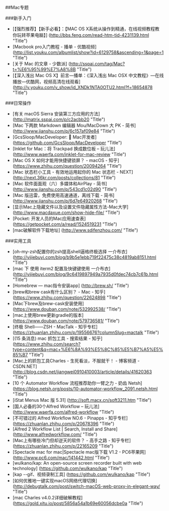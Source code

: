 
##Mac专题


###新手入门
* [【强烈推荐】【新手必看】：【MAC OS X系统从操作到精通，在线视频教程教你玩转苹果电脑】] (http://bbs.feng.com/read-htm-tid-4231139.html "Title")
* [Macbook pro入门教程 - 播单 - 优酷视频] (http://list.youku.com/albumlist/show?id=6129758&ascending=1&page=1 "Title")
* [关于 Mac 的文章 - 少数派] (http://sspai.com/tag/Mac?t=%E6%95%99%E7%A8%8B "Title")
* [【深入浅出 Mac OS X】前言—播单：《深入浅出 Mac OSX 中文教程》—在线播放—优酷网，视频高清在线观看] (http://v.youku.com/v_show/id_XNDk1NTA0OTU2.html?f=18654878 "Title")

###日常操作
* [有关 macOS Sierra 安装第三方应用的方法] (http://matrix.sspai.com/p/c2acbb20 "Title")
* [Mac 下两款 Markdown 编辑器 Mou/MacDown 大 PK - 简书] (http://www.jianshu.com/p/6c157af09e84 "Title")
* [GcsSloop/MacDeveloper:  Mac开发者] (https://github.com/GcsSloop/MacDeveloper "Title")
* [Inklet for Mac：将 Trackpad 换成数位板 – 玩儿法] (http://www.waerfa.com/inklet-for-mac-review "Title")
* [Mac OS X 如何才能用快捷键锁屏？ - macOS - 知乎] (https://www.zhihu.com/question/20094264 "Title")
* [Mac 状态栏小工具 - 有效地运用起你的 Mac 状态栏 - NEXT] (http://next.36kr.com/posts/collections/81 "Title")
* [Mac 软件面面观（六）多媒体和AirPlay - 简书] (http://www.jianshu.com/p/543cd1c02d90 "Title")
* [Mac 版迅雷，免费使用高速通道，离线下载 - 简书] (http://www.jianshu.com/p/6d7e64920268 "Title")
* [显示Mac上隐藏文件以及设置文件隐藏属性方法-Mac大学] (http://www.macdaxue.com/show-hide-file/ "Title")
* [Pocket: 开发人员的Mac应用速查表] (https://getpocket.com/a/read/1524519231 "Title")
* [mac破解软件下载地址] (http://www.sdifenzhou.com/ "Title")


###实用工具
* [oh-my-zsh配置你的zsh提高shell逼格终极选择 一介布衣] (http://yijiebuyi.com/blog/b9b5e1ebb719f22475c38c4819ab8151.html "Title")
* [mac 下 使用 iterm2 配置及快键键使用 一介布衣] (http://yijiebuyi.com/blog/9c6419897949a7935d0fdec74cb7c61b.html "Title")
* [Homebrew — mac指令安装app] (http://brew.sh/ "Title")
* [brew和brew cask有什么区别？ - Mac - 知乎] (https://www.zhihu.com/question/22624898 "Title")
* [Mac下brew及brew-cask安装使用] (https://www.douban.com/note/532992538/ "Title")
* [mac上使用brew更新gradle的版本] (https://www.douban.com/note/579736581/ "Title")
* [终极 Shell——ZSH - MacTalk - 知乎专栏] (https://zhuanlan.zhihu.com/p/19556676?columnSlug=mactalk "Title")
* [(15 条消息) mac 抓包工具 - 搜索结果 - 知乎] (https://www.zhihu.com/search?type=content&q=mac+%E6%8A%93%E5%8C%85%E5%B7%A5%E5%85%B7 "Title")
* [Mac上的抓包工具Charles - 生死看淡，不服就干！ - 博客频道 - CSDN.NET] (http://blog.csdn.net/jiangwei0910410003/article/details/41620363 "Title")
* [10 个 Automator Workflow 流程推荐助你一臂之力 - 奶齿 Netsh] (https://blog.netsh.org/posts/10-automator-workflow_2091.netsh.html "Title")
* [iStat Menus Mac 版 5.31] (http://soft.macx.cn/soft3211.htm "Title")
* [国人必备的30个Alfred Workflow – 玩儿法] (http://www.waerfa.com/alfred-workflow "Title")
* [不可错过的 Alfred Workflow NO.6 - Pinapps - 知乎专栏] (https://zhuanlan.zhihu.com/p/20678396 "Title")
* [Alfred 2 Workflow List | Search, Install and Share] (http://www.alfredworkflow.com/ "Title")
* [Mac上有哪些冷门但却逆天的软件？ - 高手之路 - 知乎专栏] (https://zhuanlan.zhihu.com/p/22165209 "Title")
* [Spectacle mac for mac|Spectacle mac版下载 V1.2 - PC6苹果网] (http://www.pc6.com/mac/141442.html "Title")
* [wulkano/kap: An open-source screen recorder built with web technology] (https://github.com/wulkano/kap "Title")
* [kap --gif、视频录制工具] (https://github.com/wulkano/kap "Title")
* [如何优雅地一键实现macOS网络代理切换] (http://debugtalk.com/post/switch-macOS-web-proxy-in-elegant-way/ "Title")
* [mac Charles v4.0.2详细破解教程] (https://gold.xitu.io/post/5856a54a1b69e60056dcbe0a "Title")

